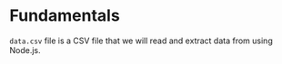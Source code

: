 # Fundamentals

`data.csv` file is a CSV file that we will read and extract data from using Node.js.
